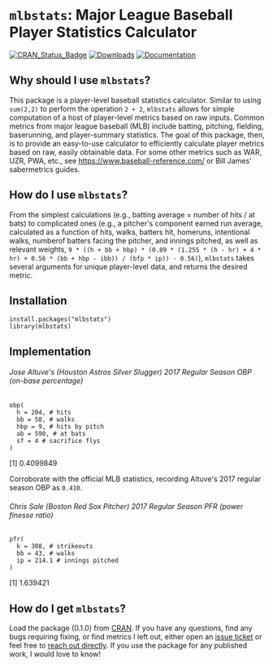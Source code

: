 # `mlbstats`: Major League Baseball Player Statistics Calculator

[![CRAN_Status_Badge](http://www.r-pkg.org/badges/version/mlbstats)](http://cran.r-project.org/package=mlbstats)
[![Downloads](http://cranlogs.r-pkg.org/badges/grand-total/mlbstats)](http://cranlogs.r-pkg.org/)
[![Documentation](https://img.shields.io/badge/documentation-mlbstats-orange.svg?colorB=E91E63)](https://www.r-pkg.org/pkg/mlbstats)

## Why should I use `mlbstats`?

This package is a player-level baseball statistics calculator. Similar to using `sum(2,2)` to perform the operation `2 + 2`, `mlbstats` allows for simple computation of a host of player-level metrics based on raw inputs. Common metrics from major league baseball (MLB) include batting, pitching, fielding, baserunning, and player-summary statistics. The goal of this package, then, is to provide an easy-to-use calculator to efficiently calculate player metrics based on raw, easily obtainable data. For some other metrics such as WAR, UZR, PWA, etc., see <https://www.baseball-reference.com/> or Bill James' sabermetrics guides.

## How do I use `mlbstats`?

From the simplest calculations (e.g., batting average = number of hits / at bats) to complicated ones (e.g., a pitcher's component earned run average, calculated as a function of hits, walks, batters hit, homeruns, intentional walks, numberof batters facing the pitcher, and innings pitched, as well as relevant weights, `9 * ((h + bb + hbp) * (0.89 * (1.255 * (h - hr) + 4 * hr) + 0.56 * (bb + hbp - ibb)) / (bfp * ip)) - 0.56)`), `mlbstats` takes several arguments for unique player-level data, and returns the desired metric.

## Installation

```{r }
install.packages("mlbstats")
library(mlbstats)
```

## Implementation

###### Jose Altuve's (Houston Astros Silver Slugger) 2017 Regular Season OBP (on-base percentage)

```{r }
obp(
  h = 204, # hits
  bb = 58, # walks
  hbp = 9, # hits by pitch
  ab = 590, # at bats
  sf = 4 # sacrifice flys
) 
```

[1] 0.4099849

Corroborate with the official MLB statistics, recording Altuve's 2017 regular season OBP as `0.410`. 

###### Chris Sale (Boston Red Sox Pitcher) 2017 Regular Season PFR (power finesse ratio)

```{r mlbstats}
pfr(
  k = 308, # strikeouts
  bb = 43, # walks
  ip = 214.1 # innings pitched
)
```

[1] 1.639421

## How do I get `mlbstats`?

Load the package (0.1.0) from [CRAN](https://CRAN.R-project.org/package=mlbstats). If you have any questions, find any bugs requiring fixing, or find metrics I left out, either open an [issue ticket](https://github.com/pdwaggoner/mlbstats/issues) or feel free to [reach out directly](https://pdwaggoner.github.io/). If you use the package for any published work, I would love to know!
